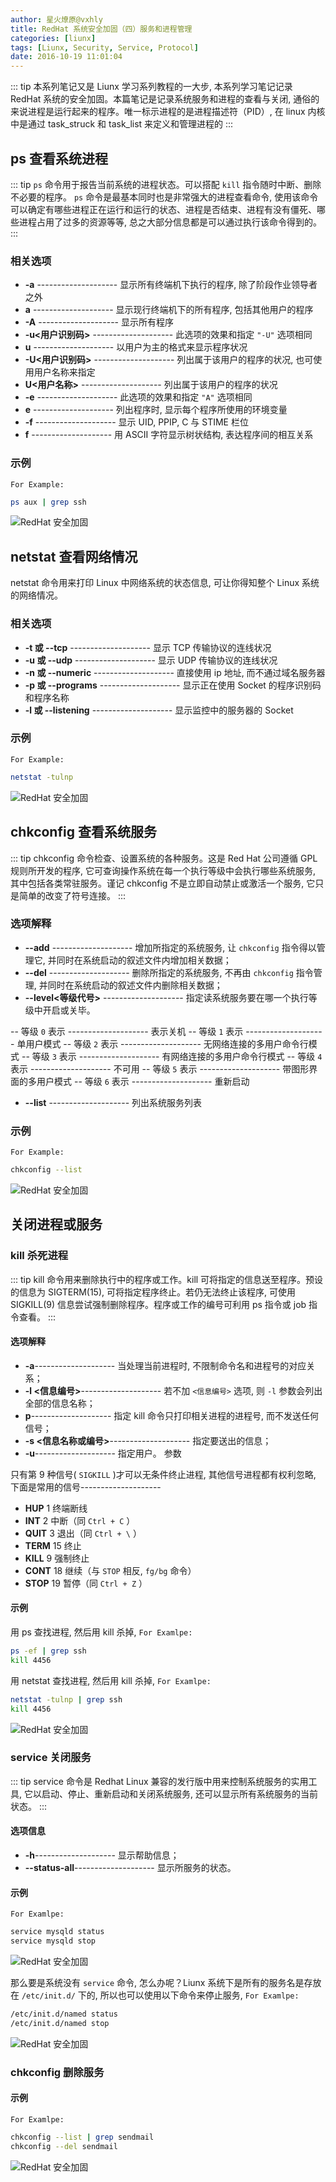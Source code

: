 ```yaml
---
author: 星火燎原@vxhly
title: RedHat 系统安全加固（四）服务和进程管理
categories: [liunx]
tags: [Liunx, Security, Service, Protocol]
date: 2016-10-19 11:01:04
---
```


::: tip
本系列笔记又是 Liunx 学习系列教程的一大步, 本系列学习笔记记录 RedHat 系统的安全加固。本篇笔记是记录系统服务和进程的查看与关闭, 通俗的来说进程是运行起来的程序。唯一标示进程的是进程描述符（PID）, 在 linux 内核中是通过 task_struck 和 task_list 来定义和管理进程的
:::
<!-- more -->

## ps 查看系统进程

::: tip
`ps` 命令用于报告当前系统的进程状态。可以搭配 `kill` 指令随时中断、删除不必要的程序。 `ps` 命令是最基本同时也是非常强大的进程查看命令, 使用该命令可以确定有哪些进程正在运行和运行的状态、进程是否结束、进程有没有僵死、哪些进程占用了过多的资源等等, 总之大部分信息都是可以通过执行该命令得到的。
:::

### 相关选项

* **-a** -------------------- 显示所有终端机下执行的程序, 除了阶段作业领导者之外
* **a** -------------------- 显示现行终端机下的所有程序, 包括其他用户的程序
* **-A** -------------------- 显示所有程序
* **-u\<用户识别码>** -------------------- 此选项的效果和指定 `"-U"` 选项相同
* **u** -------------------- 以用户为主的格式来显示程序状况
* **-U\<用户识别码>** -------------------- 列出属于该用户的程序的状况, 也可使用用户名称来指定
* **U\<用户名称>** -------------------- 列出属于该用户的程序的状况
* **-e** -------------------- 此选项的效果和指定 `"A"` 选项相同
* **e** -------------------- 列出程序时, 显示每个程序所使用的环境变量
* **-f** -------------------- 显示 UID, PPIP, C 与 STIME 栏位
* **f** -------------------- 用 ASCII 字符显示树状结构, 表达程序间的相互关系

### 示例

`For Example:` 

``` bash
ps aux | grep ssh
```

![RedHat 安全加固](http://oss-blog.test.upcdn.net/process-1.png)

## netstat 查看网络情况

netstat 命令用来打印 Linux 中网络系统的状态信息, 可让你得知整个 Linux 系统的网络情况。

### 相关选项

* **-t 或 --tcp** -------------------- 显示 TCP 传输协议的连线状况
* **-u 或 --udp** -------------------- 显示 UDP 传输协议的连线状况
* **-n 或 --numeric** -------------------- 直接使用 ip 地址, 而不通过域名服务器
* **-p 或 --programs** -------------------- 显示正在使用 Socket 的程序识别码和程序名称
* **-l 或 --listening** -------------------- 显示监控中的服务器的 Socket

### 示例

`For Example:` 

``` bash
netstat -tulnp
```

![RedHat 安全加固](http://oss-blog.test.upcdn.net/process-2.png)

## chkconfig 查看系统服务

::: tip
chkconfig 命令检查、设置系统的各种服务。这是 Red Hat 公司遵循 GPL 规则所开发的程序, 它可查询操作系统在每一个执行等级中会执行哪些系统服务, 其中包括各类常驻服务。谨记 chkconfig 不是立即自动禁止或激活一个服务, 它只是简单的改变了符号连接。
:::

### 选项解释

* **--add** -------------------- 增加所指定的系统服务, 让 `chkconfig` 指令得以管理它, 并同时在系统启动的叙述文件内增加相关数据；
* **--del** -------------------- 删除所指定的系统服务, 不再由 `chkconfig` 指令管理, 并同时在系统启动的叙述文件内删除相关数据；
* **--level\<等级代号>** -------------------- 指定读系统服务要在哪一个执行等级中开启或关毕。

-- 等级 `0` 表示 -------------------- 表示关机
-- 等级 `1` 表示 -------------------- 单用户模式
-- 等级 `2` 表示 -------------------- 无网络连接的多用户命令行模式
-- 等级 `3` 表示 -------------------- 有网络连接的多用户命令行模式
-- 等级 `4` 表示 -------------------- 不可用
-- 等级 `5` 表示 -------------------- 带图形界面的多用户模式
-- 等级 `6` 表示 -------------------- 重新启动

* **--list** -------------------- 列出系统服务列表

### 示例

`For Example:` 

``` bash
chkconfig --list
```

![RedHat 安全加固](http://oss-blog.test.upcdn.net/process-3.png)

## 关闭进程或服务

### kill 杀死进程

::: tip
kill 命令用来删除执行中的程序或工作。kill 可将指定的信息送至程序。预设的信息为 SIGTERM(15), 可将指定程序终止。若仍无法终止该程序, 可使用 SIGKILL(9) 信息尝试强制删除程序。程序或工作的编号可利用 ps 指令或 job 指令查看。
:::

#### 选项解释

* **-a**-------------------- 当处理当前进程时, 不限制命令名和进程号的对应关系；
* **-l \<信息编号>**-------------------- 若不加 `<信息编号>` 选项, 则 `-l` 参数会列出全部的信息名称；
* **p**-------------------- 指定 kill 命令只打印相关进程的进程号, 而不发送任何信号；
* **-s \<信息名称或编号>**-------------------- 指定要送出的信息；
* **-u**-------------------- 指定用户。 参数

只有第 9 种信号( `SIGKILL` )才可以无条件终止进程, 其他信号进程都有权利忽略, 下面是常用的信号--------------------

* **HUP** 1 终端断线
* **INT** 2 中断（同 `Ctrl + C` ）
* **QUIT** 3 退出（同 `Ctrl + \` ）
* **TERM** 15 终止
* **KILL** 9 强制终止
* **CONT** 18 继续（与 `STOP` 相反, `fg/bg` 命令）
* **STOP** 19 暂停（同 `Ctrl + Z` ）

#### 示例

用 ps 查找进程, 然后用 kill 杀掉, `For Examlpe:` 

``` bash
ps -ef | grep ssh
kill 4456
```

用 netstat 查找进程, 然后用 kill 杀掉, `For Examlpe:` 

``` bash
netstat -tulnp | grep ssh
kill 4456
```

![RedHat 安全加固](http://oss-blog.test.upcdn.net/process-4.png)

### service 关闭服务

::: tip
service 命令是 Redhat Linux 兼容的发行版中用来控制系统服务的实用工具, 它以启动、停止、重新启动和关闭系统服务, 还可以显示所有系统服务的当前状态。
:::

#### 选项信息

* **-h**-------------------- 显示帮助信息；
* **--status-all**-------------------- 显示所服务的状态。

#### 示例

`For Examlpe:` 

``` bash
service mysqld status
service mysqld stop
```

![RedHat 安全加固](http://oss-blog.test.upcdn.net/process-5.png)

那么要是系统没有 `service` 命令, 怎么办呢？Liunx 系统下是所有的服务名是存放在 `/etc/init.d/` 下的, 所以也可以使用以下命令来停止服务, `For Examlpe:` 

``` bash
/etc/init.d/named status
/etc/init.d/named stop
```

![RedHat 安全加固](http://oss-blog.test.upcdn.net/process-6.png)

### chkconfig 删除服务

#### 示例

`For Examlpe:` 

``` bash
chkconfig --list | grep sendmail
chkconfig --del sendmail
```

![RedHat 安全加固](http://oss-blog.test.upcdn.net/process-7.png)

